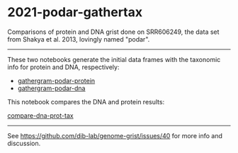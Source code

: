 # 2021-podar-gathertax

Comparisons of protein and DNA grist done on SRR606249, the data set
from Shakya et al. 2013, lovingly named "podar".

---

These two notebooks generate the initial data frames with the taxonomic
info for protein and DNA, respectively:

* [gathergram-podar-protein](gathergram-podar-protein.ipynb)
* [gathergram-podar-dna](gathergram-podar-dna.ipynb)

This notebook compares the DNA and protein results:

[compare-dna-prot-tax](compare-dna-prot-tax.ipynb)

---

See https://github.com/dib-lab/genome-grist/issues/40 for more info
and discussion.
